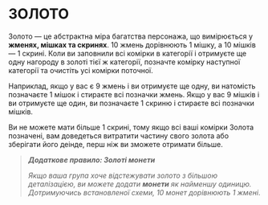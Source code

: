 # ЗОЛОТО

Золото — це абстрактна міра багатства персонажа, що вимірюється у **жменях, мішках та скринях**. 10 жмень дорівнюють 1 мішку, а 10 мішків — 1 скрині. Коли ви заповнили всі комірки в категорії і отримуєте ще одну нагороду в золоті тієї ж категорії, позначте комірку наступної категорії та очистіть усі комірки поточної.

Наприклад, якщо у вас є 9 жмень і ви отримуєте ще одну, ви натомість позначаєте 1 мішок і стираєте всі позначки жмень. Якщо у вас 9 мішків і ви отримуєте ще один, ви позначаєте 1 скриню і стираєте всі позначки мішків.

Ви не можете мати більше 1 скрині, тому якщо всі ваші комірки Золота позначені, вам доведеться витратити частину свого золота або зберігати його деінде, перш ніж ви зможете отримати більше.

> ***Додаткове правило: Золоті монети***
>
> *Якщо ваша група хоче відстежувати золото з більшою деталізацією, ви можете додати **монети** як найменшу одиницю. Дотримуючись встановленої схеми, 10 монет дорівнюють 1 жмені*.